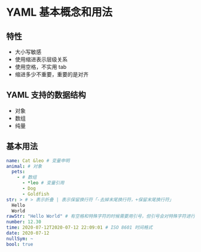 # YAML 基本概念和用法

## 特性

- 大小写敏感
- 使用缩进表示层级关系
- 使用空格，不实用 tab
- 缩进多少不重要，重要的是对齐

## YAML 支持的数据结构

- 对象
- 数组
- 纯量

## 基本用法

```yaml
name: Cat &leo # 变量申明
animal: # 对象
  pets:
    - # 数组
      - *leo # 变量引用
      - Dog
      - Goldfish
str: > # > 表示折叠 | 表示保留换行符「-去掉末尾换行符，+保留末尾换行符」
  Hello
  World
rawStr: "Hello World" # 有空格和特殊字符的时候需要用引号，但引号会对特殊字符进行转义，双引号不会
number: 12.30
time: 2020-07-12T2020-07-12 22:09:01 # ISO 8601 时间格式
date: 2020-07-12
nullSym: ~
bool: true
```
